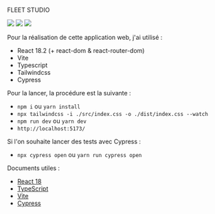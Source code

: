 FLEET STUDIO

![](https://img.shields.io/badge/React-61DAFB?style=flat-square&logo=react&logoColor=black)
![](https://img.shields.io/badge/Typescript-3178C6?style=flat-square&logo=typescript&logoColor=white)
![](https://badges.aleen42.com/src/vitejs.svg)

Pour la réalisation de cette application web, j'ai utilisé :

   - React 18.2 (+ react-dom & react-router-dom)
   - Vite
   - Typescript
   - Tailwindcss
   - Cypress

Pour la lancer, la procédure est la suivante :

   - `npm i` ou `yarn install`
   - `npx tailwindcss -i ./src/index.css -o ./dist/index.css --watch`
   - `npm run dev` ou `yarn dev`
   - `http://localhost:5173/`

Si l'on souhaite lancer des tests avec Cypress :

   - `npx cypress open` ou `yarn run cypress open`

Documents utiles :

   - [React 18](https://reactjs.org/)
   - [TypeScript](https://www.typescriptlang.org/)
   - [Vite](https://vitejs.dev/)
   - [Cypress](https://docs.cypress.io/guides/overview/why-cypress)